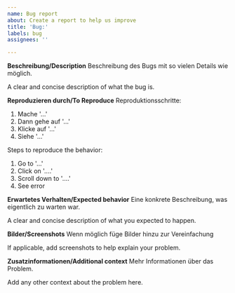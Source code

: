 ```yaml
---
name: Bug report
about: Create a report to help us improve
title: 'Bug:'
labels: bug
assignees: ''

---
```


**Beschreibung/Description**
Beschreibung des Bugs mit so vielen Details wie möglich.

A clear and concise description of what the bug is.

**Reproduzieren durch/To Reproduce**
Reproduktionsschritte:
1. Mache '...'
2. Dann gehe auf '...'
3. Klicke auf '...'
4. Siehe '...'

Steps to reproduce the behavior:
1. Go to '...'
2. Click on '....'
3. Scroll down to '....'
4. See error

**Erwartetes Verhalten/Expected behavior**
Eine konkrete Beschreibung, was eigentlich zu warten war.

A clear and concise description of what you expected to happen.

**Bilder/Screenshots**
Wenn möglich füge Bilder hinzu zur Vereinfachung

If applicable, add screenshots to help explain your problem.

**Zusatzinformationen/Additional context**
Mehr Informationen über das Problem.

Add any other context about the problem here.
